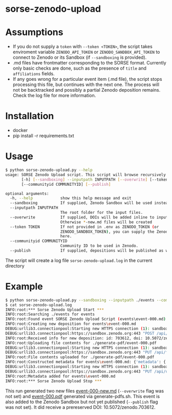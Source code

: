 # sorse-zenodo-upload

# Assumptions
- If you do not supply a `token` with `--token <TOKEN>`, the script takes enviroment variable `ZENODO_API_TOKEN` or `ZENODO_SANDBOX_API_TOKEN` to connect to Zenodo or its Sandbox (if `--sandboxing` is provided).
- .md files have frontmatter corresponding to the SORSE format. Currently only basic checks are done, such as the presence of `title` and `affiliations` fields.
- If any goes wrong for a particular event item (.md file), the script stops processing this file, but continues with the next one. The process will not be backtracked and possibly a partial Zenodo deposition remains. Check the log file for more information.

# Installation
- docker
- pip install -r requirements.txt

# Usage

```sh
$ python sorse-zenodo-upload.py --help
usage: SORSE Zenodo Upload script. This script will browse recursively through DATA_PATH and look for .md files that match the format of the SORSE website.
       [-h] [--sandboxing] --inputpath INPUTPATH [--overwrite] [--token TOKEN]
       [--communityid COMMUNITYID] [--publish]

optional arguments:
  -h, --help            show this help message and exit
  --sandboxing          If supplied, Zenodo Sandbox will be used instead.
  --inputpath INPUTPATH
                        The root folder for the input files.
  --overwrite           If supplied, DOIs will be added inline to input files.
                        Otherwise *-new.md files will be created
  --token TOKEN         If not provided in .env as ZENODO_TOKEN (or
                        ZENODO_SANDBOX_TOKEN), you can supply the Zenodo Token
                        here.
  --communityid COMMUNITYID
                        Community ID to be used in Zenodo.
  --publish             If supplied, depositions will be published as well.
```

The script will create a log file `sorse-zenodo-upload.log` in the current directory

# Example

```sh
$ python sorse-zenodo-upload.py --sandboxing --inputpath ./events --communityid ecfunded
$ cat sorse-zenodo-upload.log
INFO:root:*** Sorse Zenodo Upload Start ***
INFO:root:Searching ./events for events
INFO:root:Found event SORSE Zenodo Upload Script (events\event-000.md)
INFO:root:Creating new deposition for events\event-000.md
DEBUG:urllib3.connectionpool:Starting new HTTPS connection (1): sandbox.zenodo.org:443
DEBUG:urllib3.connectionpool:https://sandbox.zenodo.org:443 "POST /api/deposit/depositions?access_token=<TOKEN> HTTP/1.1" 201 978
INFO:root:Received info for new deposition: id: 703612, doi: 10.5072/zenodo.703612, bucket_url: https://sandbox.zenodo.org/api/files/84d379b5-494f-44ef-a5ab-bbfb187b35cc
INFO:root:Uploading file contents for ./generate-pdf/event-000.pdf
DEBUG:urllib3.connectionpool:Starting new HTTPS connection (1): sandbox.zenodo.org:443
DEBUG:urllib3.connectionpool:https://sandbox.zenodo.org:443 "PUT /api/files/84d379b5-494f-44ef-a5ab-bbfb187b35cc/event-000.pdf?access_token=<TOKEN> HTTP/1.1" 200 708
INFO:root:File contents uploaded for ./generate-pdf/event-000.pdf
INFO:root:Constructed metadata for events\event-000.md: {'metadata': {'publication_date': '2020-11-11', 'title': 'SORSE Zenodo Upload Script', 'upload_type': 'publication', 'publication_type': 'conferencepaper', 'description': 'This fake document should only be used to test the SORSE Zenodo Upload script.', 'creators': [{'name': 'John Doe', 'orcid': '0000-0003-0937-7798', 'affiliation': 'National Centre for Research, UK'}, {'name': 'Dr. Jane Doe', 'affiliation': 'National Centre for Research, UK'}, {'name': 'Dr. Some One', 'affiliation': 'National Centre for Software, UK'}], 'communities': [{'identifier': 'ecfunded'}], 'conference_title': 'International Series of Online Research Software Events', 'conference_acronym': 'SORSE', 'conference_url': 'https://sorse.github.io', 'access_right': 'open', 'license': 'cc-by-4.0'}}
DEBUG:urllib3.connectionpool:Starting new HTTPS connection (1): sandbox.zenodo.org:443
DEBUG:urllib3.connectionpool:https://sandbox.zenodo.org:443 "PUT /api/deposit/depositions/703612?access_token=<TOKEN> HTTP/1.1" 200 None
INFO:root:Metadata added for events\event-000.md
INFO:root:*** Sorse Zenodo Upload Stop ***
```

This run generated two new files [event-000-new.md](events/event-000-new.md) (`--overwrite` flag was not set) and [event-000.pdf](generate-pdfs/event-000.pdf) generated via generate-pdfs.sh. This event is also added to the Zenodo Sandbox but not yet published (`--publish` flag was not set). It did receive a prereserved DOI: 10.5072/zenodo.703612.
